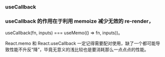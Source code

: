 ### useCallback
### useCallback 的作用在于利用 memoize 减少无效的 re-render，

useCallback(fn, inputs) === useMemo(() => fn, inputs))。

React.memo 和 React.useCallback 一定记得需要配对使用，缺了一个都可能导致性能不升反“降”，毕竟无意义的浅比较也是要消耗那么一点点点的性能。